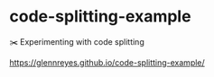 # code-splitting-example

✂️ Experimenting with code splitting

https://glennreyes.github.io/code-splitting-example/
